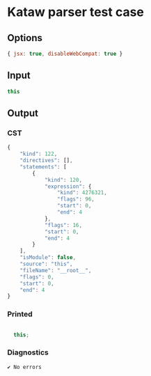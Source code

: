# Kataw parser test case

## Options

`````js
{ jsx: true, disableWebCompat: true }
`````

## Input

`````js
this
`````

## Output

### CST

```javascript
{
    "kind": 122,
    "directives": [],
    "statements": [
        {
            "kind": 120,
            "expression": {
                "kind": 4276321,
                "flags": 96,
                "start": 0,
                "end": 4
            },
            "flags": 16,
            "start": 0,
            "end": 4
        }
    ],
    "isModule": false,
    "source": "this",
    "fileName": "__root__",
    "flags": 0,
    "start": 0,
    "end": 4
}
```

### Printed

```javascript

  this;

```

### Diagnostics

```javascript
✔ No errors
```

